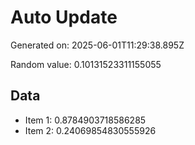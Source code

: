 # Auto Update

Generated on: 2025-06-01T11:29:38.895Z

Random value: 0.10131523311155055

## Data

- Item 1: 0.8784903718586285
- Item 2: 0.24069854830555926